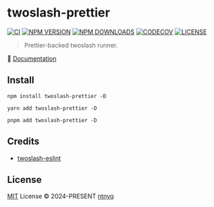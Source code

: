 # twoslash-prettier

[![CI](https://github.com/ntnyq/twoslash-prettier/workflows/CI/badge.svg)](https://github.com/ntnyq/twoslash-prettier/actions)
[![NPM VERSION](https://img.shields.io/npm/v/twoslash-prettier.svg)](https://www.npmjs.com/package/twoslash-prettier)
[![NPM DOWNLOADS](https://img.shields.io/npm/dy/twoslash-prettier.svg)](https://www.npmjs.com/package/twoslash-prettier)
[![CODECOV](https://codecov.io/github/ntnyq/twoslash-prettier/branch/main/graph/badge.svg)](https://codecov.io/github/ntnyq/twoslash-prettier)
[![LICENSE](https://img.shields.io/github/license/ntnyq/twoslash-prettier.svg)](https://github.com/ntnyq/twoslash-prettier/blob/main/LICENSE)

> Prettier-backed twoslash runner.

:book: [Documentation](https://twoslash-prettier.ntnyq.com)

## Install

```shell
npm install twoslash-prettier -D
```

```shell
yarn add twoslash-prettier -D
```

```shell
pnpm add twoslash-prettier -D
```

## Credits

- [twoslash-eslint](https://github.com/twoslashes/twoslash/tree/main/packages/twoslash-eslint)

## License

[MIT](./LICENSE) License © 2024-PRESENT [ntnyq](https://github.com/ntnyq)
